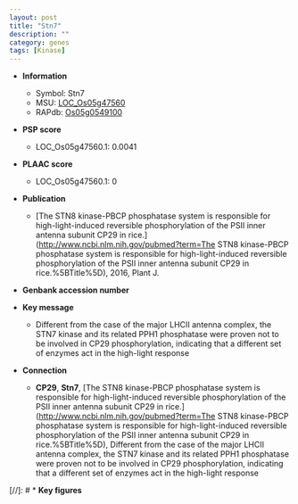 ```yaml
---
layout: post
title: "Stn7"
description: ""
category: genes
tags: [Kinase]
---
```


* **Information**  
    + Symbol: Stn7  
    + MSU: [LOC_Os05g47560](http://rice.plantbiology.msu.edu/cgi-bin/ORF_infopage.cgi?orf=LOC_Os05g47560)  
    + RAPdb: [Os05g0549100](http://rapdb.dna.affrc.go.jp/viewer/gbrowse_details/irgsp1?name=Os05g0549100)  

* **PSP score**  
    + LOC_Os05g47560.1: 0.0041 

* **PLAAC score**  
    + LOC_Os05g47560.1: 0 

* **Publication**  
    + [The STN8 kinase-PBCP phosphatase system is responsible for high-light-induced reversible phosphorylation of the PSII inner antenna subunit CP29 in rice.](http://www.ncbi.nlm.nih.gov/pubmed?term=The STN8 kinase-PBCP phosphatase system is responsible for high-light-induced reversible phosphorylation of the PSII inner antenna subunit CP29 in rice.%5BTitle%5D), 2016, Plant J.

* **Genbank accession number**  

* **Key message**  
    + Different from the case of the major LHCII antenna complex, the STN7 kinase and its related PPH1 phosphatase were proven not to be involved in CP29 phosphorylation, indicating that a different set of enzymes act in the high-light response

* **Connection**  
    + __CP29__, __Stn7__, [The STN8 kinase-PBCP phosphatase system is responsible for high-light-induced reversible phosphorylation of the PSII inner antenna subunit CP29 in rice.](http://www.ncbi.nlm.nih.gov/pubmed?term=The STN8 kinase-PBCP phosphatase system is responsible for high-light-induced reversible phosphorylation of the PSII inner antenna subunit CP29 in rice.%5BTitle%5D), Different from the case of the major LHCII antenna complex, the STN7 kinase and its related PPH1 phosphatase were proven not to be involved in CP29 phosphorylation, indicating that a different set of enzymes act in the high-light response

[//]: # * **Key figures**  


